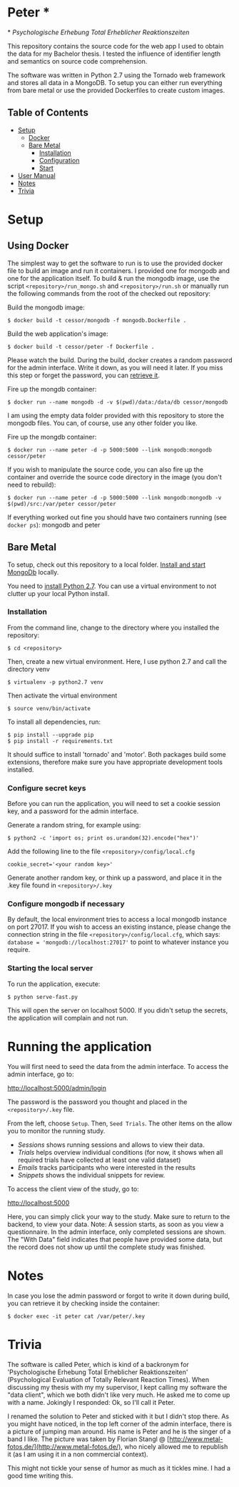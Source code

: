 Peter *
=====

\* *Psychologische Erhebung Total Erheblicher Reaktionszeiten*

This repository contains the source code for the web app I used to obtain the data for my Bachelor thesis. I tested the influence of identifier length and semantics on source code comprehension.

The software was written in Python 2.7 using the Tornado web framework and stores all data in a MongoDB. To setup you can either run everything from bare metal or use the provided Dockerfiles to create custom images.

Table of Contents
-----------------

 - [Setup](https://github.com/empathic-code/peter#setup)
   - [Docker](https://github.com/empathic-code/peter#using-docker)
   - [Bare Metal](https://github.com/empathic-code/peter#bare-metal)
     - [Installation](https://github.com/empathic-code/peter#installation)
     - [Configuration](https://github.com/empathic-code/peter#configure-secret-keys)
     - [Start](https://github.com/empathic-code/peter#starting-the-local-server)
 - [User Manual](https://github.com/empathic-code/peter#running-the-application)
 - [Notes](https://github.com/empathic-code/peter#notes)
 - [Trivia](https://github.com/empathic-code/peter#trivia)

Setup
=====

Using Docker
------------

The simplest way to get the software to run is to use the provided docker file to build an image and run it containers. I provided one for mongodb and one for the application itself. To build & run the mongodb image, use the script ```<repository>/run_mongo.sh``` and ```<repository>/run.sh``` or manually run the following commands from the root of the checked out repository:

Build the mongodb image:

    $ docker build -t cessor/mongodb -f mongodb.Dockerfile .

Build the web application's image:

    $ docker build -t cessor/peter -f Dockerfile .

Please watch the build. During the build, docker creates a random password for the admin interface. Write it down, as you will need it later. If you miss this step or forget the password, you can [retrieve it](https://github.com/empathic-code/peter#notes).

Fire up the mongdb container:

    $ docker run --name mongodb -d -v $(pwd)/data:/data/db cessor/mongodb

I am using the empty data folder provided with this repository to store the mongodb files. You can, of course, use any other folder you like.

Fire up the mongdb container:

    $ docker run --name peter -d -p 5000:5000 --link mongodb:mongodb cessor/peter

If you wish to manipulate the source code, you can also fire up the container and override the source code directory in the image (you don't need to rebuild):

    $ docker run --name peter -d -p 5000:5000 --link mongodb:mongodb -v $(pwd)/src:/var/peter cessor/peter

If everything worked out fine you should have two containers running (see ```docker ps```): mongodb and peter


Bare Metal
----------

To setup, check out this repository to a local folder. [Install and start MongoDb](https://docs.mongodb.org/manual/installation/) locally.

You need to [install Python 2.7](http://docs.python-guide.org/en/latest/starting/installation/). You can use a virtual environment to not clutter up your local Python install.

### Installation

From the command line, change to the directory where you installed the repository:

    $ cd <repository>

Then, create a new virtual environment. Here, I use python 2.7 and call the directory venv

    $ virtualenv -p python2.7 venv

Then activate the virtual environment

    $ source venv/bin/activate

To install all dependencies, run:

    $ pip install --upgrade pip
    $ pip install -r requirements.txt

It should suffice to install 'tornado' and 'motor'. Both packages build some extensions, therefore make sure you have appropriate development tools installed.

### Configure secret keys

Before you can run the application, you will need to set a cookie session key, and a password for the admin interface.

Generate a random string, for example using:

    $ python2 -c 'import os; print os.urandom(32).encode("hex")'

Add the following line to the file ```<repository>/config/local.cfg```

    cookie_secret='<your random key>'

Generate another random key, or think up a password, and place it in the .key file found in ```<repository>/.key```

### Configure mongodb if necessary

By default, the local environment tries to access a local mongodb instance on port 27017. If you wish to access an existing instance, please change the connection string in the file ```<repository>/config/local.cfg```, which says: ```database = 'mongodb://localhost:27017'``` to point to whatever instance you require.

### Starting the local server

To run the application, execute:

    $ python serve-fast.py

This will open the server on localhost 5000. If you didn't setup the secrets, the application will complain and not run.


Running the application
=======================

You will first need to seed the data from the admin interface. To access the admin interface, go to:

[http://localhost:5000/admin/login](http://localhost:5000/admin/login)

The password is the password you thought and placed in the ```<repository>/.key``` file.

From the left, choose ```Setup```. Then, ```Seed Trials```. The other items on the allow you to monitor the running study.

 - *Sessions* shows running sessions and allows to view their data.
 - *Trials* helps overview individual conditions (for now, it shows when all required trials have collected at least one valid dataset)
 - *Emails* tracks participants who were interested in the results
 - *Snippets* shows the individual snippets for review.

To access the client view of the study, go to:

[http://localhost:5000](http://localhost:5000)

Here, you can simply click your way to the study. Make sure to return to the backend, to view your data. Note: A session starts, as soon as you view a questionnaire. In the admin interface, only completed sessions are shown. The "With Data" field indicates that people have provided some data, but the record does not show up until the complete study was finished.


Notes
=====
In case you lose the admin password or forgot to write it down during build, you can retrieve it by checking inside the container:

    $ docker exec -it peter cat /var/peter/.key

Trivia
======
The software is called Peter, which is kind of a backronym for 'Psychologische Erhebung Total Erheblicher Reaktionszeiten' (Psychological Evaluation of Totally Relevant Reaction Times). When discussing my thesis with my my supervisor, I kept calling my software the "data client", which we both didn't like very much. He asked me to come up with a name. Jokingly I responded: Ok, so I'll call it Peter.

I renamed the solution to Peter and sticked with it but I didn't stop there. As you might have noticed, in the top left corner of the admin interface, there is a picture of jumping man around. His name is Peter and he is the singer of a band I like. The picture was taken by Florian Stangl @ [http://www.metal-fotos.de/](http://www.metal-fotos.de/), who nicely allowed me to republish it (as I am using it in a non commercial context).

 This might not tickle your sense of humor as much as it tickles mine. I had a good time writing this.